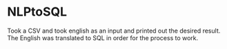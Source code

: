 # NLPtoSQL
Took a CSV and took english as an input and printed out the desired result. The English was translated to SQL in order for the process to work.
